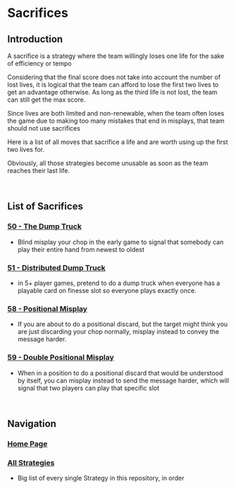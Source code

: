 # Sacrifices

## Introduction

A sacrifice is a strategy where the team willingly loses one life for the sake of efficiency or tempo

Considering that the final score does not take into account the number of lost lives, it is logical that the team can afford to lose the first two lives to get an advantage otherwise. As long as the third life is not lost, the team can still get the max score.

Since lives are both limited and non-renewable, when the team often loses the game due to making too many mistakes that end in misplays, that team should not use sacrifices

Here is a list of all moves that sacrifice a life and are worth using up the first two lives for.

Obviously, all those strategies become unusable as soon as the team reaches their last life.

<br />

## List of Sacrifices

### [50 - The Dump Truck](https://github.com/agilbert1412/HanabiStrategy/blob/master/Strategy/Level%203%20-%20Intermediate/50%20-%20Dump%20Truck.md)
* Blind misplay your chop in the early game to signal that somebody can play their entire hand from newest to oldest

### [51 - Distributed Dump Truck](https://github.com/agilbert1412/HanabiStrategy/blob/master/Strategy/Level%203%20-%20Intermediate/51%20-%20Distributed%20Dump%20Truck.md)
* in 5+ player games, pretend to do a dump truck when everyone has a playable card on finesse slot so everyone plays exactly once.

### [58 - Positional Misplay](https://github.com/agilbert1412/HanabiStrategy/blob/master/Strategy/Level%203%20-%20Intermediate/58%20-%20Positional%20Misplay.md)
* If you are about to do a positional discard, but the target might think you are just discarding your chop normally, misplay instead to convey the message harder.

### [59 - Double Positional Misplay](https://github.com/agilbert1412/HanabiStrategy/blob/master/Strategy/Level%203%20-%20Intermediate/59%20-%20Double%20Positional%20Misplay.md)
* When in a position to do a positional discard that would be understood by itself, you can misplay instead to send the message harder, which will signal that two players can play that specific slot

<br />

## Navigation

### [Home Page](https://github.com/agilbert1412/HanabiStrategy/blob/master/README.md)

### [All Strategies](https://github.com/agilbert1412/HanabiStrategy/blob/master/All%20Strategies.md)
* Big list of every single Strategy in this repository, in order